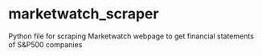 # marketwatch_scraper
Python file for scraping Marketwatch webpage to get financial statements of S&amp;P500 companies
